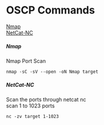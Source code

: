 # OSCP Commands

[Nmap](Nmap) </br>
[NetCat-NC](#NetCat-NC)

##### Nmap
Nmap Port Scan </br>
```
nmap -sC -sV --open -oN Nmap target
```
##### NetCat-NC
Scan the ports through netcat nc </br>
scan 1 to 1023 ports
```
nc -zv target 1-1023
```
